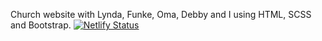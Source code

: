 Church website with Lynda, Funke, Oma, Debby and I using HTML, SCSS and Bootstrap.
[![Netlify Status](https://api.netlify.com/api/v1/badges/cc4283b0-28d1-4d1c-89f6-426be7365f1a/deploy-status)](https://app.netlify.com/sites/joint-heirs/deploys)
